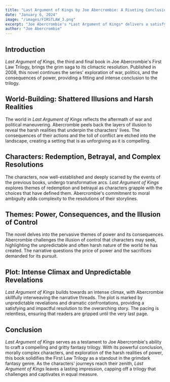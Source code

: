 ```yaml
---
title: "Last Argument of Kings by Joe Abercrombie: A Riveting Conclusion to a Gritty Trilogy"
date: "January 6, 2024"
image: "/images/FIRSTLAW_3.png"
excerpt: "Joe Abercrombie's *Last Argument of Kings* delivers a satisfying and intense conclusion to the First Law Trilogy, culminating in a gripping finale that redefines the characters and the harsh world they inhabit."
author: "Joe Abercrombie"
---
```



## Introduction

*Last Argument of Kings*, the third and final book in Joe Abercrombie's First Law Trilogy, brings the grim saga to its climactic resolution. Published in 2008, this novel continues the series' exploration of war, politics, and the consequences of power, providing a fitting and intense conclusion to the trilogy.

## World-Building: Shattered Illusions and Harsh Realities

The world in *Last Argument of Kings* reflects the aftermath of war and political maneuvering. Abercrombie peels back the layers of illusion to reveal the harsh realities that underpin the characters' lives. The consequences of their actions and the toll of conflict are etched into the landscape, creating a setting that is as unforgiving as it is compelling.

## Characters: Redemption, Betrayal, and Complex Resolutions

The characters, now well-established and deeply scarred by the events of the previous books, undergo transformative arcs. *Last Argument of Kings* explores themes of redemption and betrayal as characters grapple with the choices that have defined them. Abercrombie's commitment to moral ambiguity adds complexity to the resolutions of their storylines.

## Themes: Power, Consequences, and the Illusion of Control

The novel delves into the pervasive themes of power and its consequences. Abercrombie challenges the illusion of control that characters may seek, highlighting the unpredictable and often harsh nature of the world he has created. The narrative questions the price of power and the sacrifices demanded for its pursuit.

## Plot: Intense Climax and Unpredictable Revelations

*Last Argument of Kings* builds towards an intense climax, with Abercrombie skillfully interweaving the narrative threads. The plot is marked by unpredictable revelations and dramatic confrontations, providing a satisfying and impactful resolution to the overarching story. The pacing is relentless, ensuring that readers are gripped until the very last page.

## Conclusion

*Last Argument of Kings* serves as a testament to Joe Abercrombie's ability to craft a compelling and gritty fantasy trilogy. With its powerful conclusion, morally complex characters, and exploration of the harsh realities of power, this book solidifies the First Law Trilogy as a standout in the grimdark fantasy genre. As the characters' journeys reach their zenith, *Last Argument of Kings* leaves a lasting impression, capping off a trilogy that challenges and captivates in equal measure.
